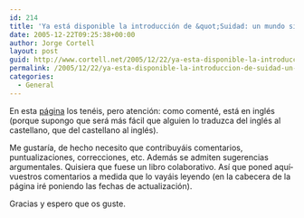 ```yaml
---
id: 214
title: 'Ya está disponible la introducción de &quot;Suidad: un mundo sin copyright&quot;.'
date: 2005-12-22T09:25:38+00:00
author: Jorge Cortell
layout: post
guid: http://www.cortell.net/2005/12/22/ya-esta-disponible-la-introduccion-de-suidad-un-mundo-sin-copyright/
permalink: /2005/12/22/ya-esta-disponible-la-introduccion-de-suidad-un-mundo-sin-copyright/
categories:
  - General
---
```

En esta [página](http://www.cortell.net/selfness/intro/) los tenéis, pero atención: como comenté, está en inglés (porque supongo que será más fácil que alguien lo traduzca del inglés al castellano, que del castellano al inglés).

Me gustarí­a, de hecho necesito que contribuyáis comentarios, puntualizaciones, correcciones, etc. Además se admiten sugerencias argumentales. Quisiera que fuese un libro colaborativo. Así­ que poned aquí­ vuestros comentarios a medida que lo vayáis leyendo (en la cabecera de la página iré poniendo las fechas de actualización).

Gracias y espero que os guste.